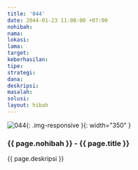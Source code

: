 ```yaml
---
title: '044'
date: 2044-01-23 11:08:00 +07:00
nohibah: 
nama: 
lokasi: 
lama: 
target: 
keberhasilan: 
tipe: 
strategi: 
dana: 
deskripsi: 
masalah: 
solusi: 
layout: hibah
---
```


![044](/static/img/hibahcms/044.png){: .img-responsive }{: width="350" }

### {{ page.nohibah }} - {{ page.title }}

{{ page.deskripsi }}
